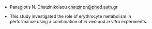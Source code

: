 - Panagiotis N. Chatzinikolaou
  chatzinpn@phed.auth.gr
  
- This study investigated the role of erythrocyte metabolism in performance using a combination of *in vivo* and *in vitro* experiments.

